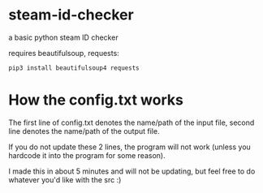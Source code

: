 # steam-id-checker
a basic python steam ID checker

requires beautifulsoup, requests:


`pip3 install beautifulsoup4 requests`

# How the config.txt works
The first line of config.txt denotes the name/path of the input file, second line denotes the name/path of the output file. 


If you do not update these 2 lines, the program will not work (unless you hardcode it into the program for some reason).

I made this in about 5 minutes and will not be updating, but feel free to do whatever you'd like with the src :)
